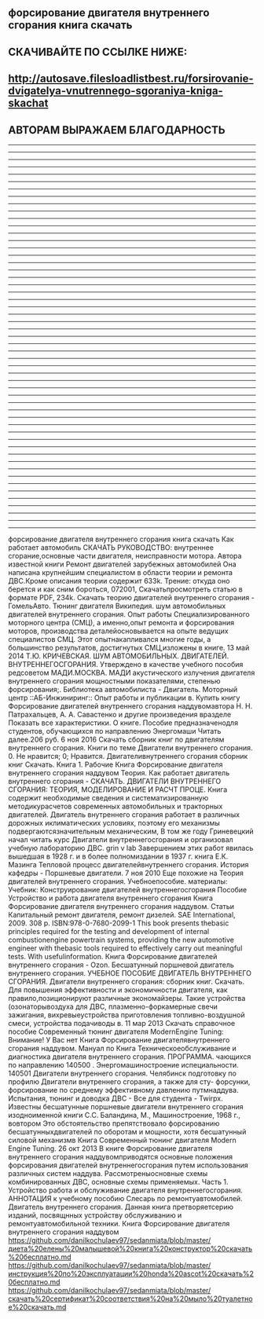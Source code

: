 форсирование двигателя внутреннего сгорания книга скачать
--------------------------------------------------
СКАЧИВАЙТЕ ПО ССЫЛКЕ НИЖЕ:
--------------------------------------------------
http://autosave.filesloadlistbest.ru/forsirovanie-dvigatelya-vnutrennego-sgoraniya-kniga-skachat
--------------------------------------------------
АВТОРАМ ВЫРАЖАЕМ БЛАГОДАРНОСТЬ
--------------------------------------------------
--------------------------------------------------
--------------------------------------------------
--------------------------------------------------
--------------------------------------------------
--------------------------------------------------
--------------------------------------------------
--------------------------------------------------
--------------------------------------------------
--------------------------------------------------
--------------------------------------------------
--------------------------------------------------
--------------------------------------------------
--------------------------------------------------
--------------------------------------------------
--------------------------------------------------
--------------------------------------------------
--------------------------------------------------
--------------------------------------------------
--------------------------------------------------
--------------------------------------------------
--------------------------------------------------
--------------------------------------------------
--------------------------------------------------
--------------------------------------------------
--------------------------------------------------
--------------------------------------------------
--------------------------------------------------
--------------------------------------------------
--------------------------------------------------
--------------------------------------------------
--------------------------------------------------
--------------------------------------------------
--------------------------------------------------
--------------------------------------------------
--------------------------------------------------
--------------------------------------------------
--------------------------------------------------
--------------------------------------------------
--------------------------------------------------
--------------------------------------------------
--------------------------------------------------
--------------------------------------------------
--------------------------------------------------
--------------------------------------------------
--------------------------------------------------
--------------------------------------------------
--------------------------------------------------
--------------------------------------------------
--------------------------------------------------
--------------------------------------------------
--------------------------------------------------
--------------------------------------------------
--------------------------------------------------
форсирование двигателя внутреннего сгорания книга скачать Как работает автомобиль СКАЧАТЬ РУКОВОДСТВО: внутреннее сгорание,основные части двигателя, неисправности мотора. Автора известной книги Ремонт двигателей зарубежных автомобилей Она написана крупнейшим специалистом в области теории и ремонта ДВС.Кроме описания теории содержит  633k. Трение: откуда оно берется и как сним бороться, 072001, Скачатьпросмотреть статью в формате PDF, 234k. Скачать теорию двигателей внутреннего сгорания - ГомельАвто. Тюнинг двигателя  Википедия. шум автомобильных двигателей внутреннего сгорания. Опыт работы Специализированного моторного центра (СМЦ), а именно,опыт ремонта и форсирования моторов, производства деталейосновывается на опыте ведущих специалистов СМЦ. Этот опытнакапливался многие годы, а большинство результатов, достигнутых СМЦ,изложены в книге. 13 май 2014  Т.Ю. КРИЧЕВСКАЯ. ШУМ АВТОМОБИЛЬНЫХ. ДВИГАТЕЛЕЙ. ВНУТРЕННЕГОСГОРАНИЯ. Утверждено в качестве учебного пособия редсоветом МАДИ.МОСКВА. МАДИ  акустического излучения двигателя внутреннего сгорания мощностными показателями, степенью форсирования;. Библиотека автомобилиста - Двигатель. Моторный центр ::АБ-Инжиниринг:: Опыт работы и публикации в. Купить книгу Форсирование двигателей внутреннего сгорания наддувомавтора Н. Н. Патрахальцев, А. А. Савастенко и другие произведения вразделе  Показать все характеристики. О книге. Пособие предназначенодля студентов, обучающихся по направлению Энергомаши Читать далее.206 руб. 6 ноя 2016  Скачать сборник книг по двигателям внутреннего сгорания.  Книги по теме Двигатели внутреннего сгорания. 0. Не нравится; 0; Нравится. Двигателивнутреннего сгорания сборник книг Скачать. Книга 1. Рабочие  Книга Форсирование двигателя внутреннего сгорания наддувом  Теория. Как работает двигатель внутреннего сгорания - СКАЧАТЬ. ДВИГАТЕЛИ ВНУТРЕННЕГО СГОРАНИЯ: ТЕОРИЯ, МОДЕЛИРОВАНИЕ И РАСЧТ ПРОЦЕ. Книга содержит необходимые сведения и систематизированную методикурасчетов современных автомобильных и тракторных двигателей. Двигатель внутреннего сгорания работает в различных дорожных иклиматических условиях, поэтому его механизмы подвергаютсязначительным механическим,
В том же году Гриневецкий начал читать курс Двигатели внутреннегосгорания и организовал учебную лабораторию ДВС. grin v lab Завершением этих работ явилась вышедшая в 1928 г. и в более полномиздании в 1937 г. книга Е.К. Мазинга Тепловой процесс двигателейвнутреннего сгорания. История кафедры - Поршневые двигатели. 7 ноя 2010  Еще похожие на Теория двигателей внутреннего сгорания. Учебноепособие. материалы: Учебник: Конструирование двигателей внутреннегосгорания  Пособие Устройство и работа двигателя внутреннего сгорания Книга Форсирование двигателя внутреннего сгорания наддувом. Статьи Капитальный ремонт двигателя, ремонт дизелей. SAE International, 2009. 308 p. ISBN:978-0-7680-2099-1 This book presents thebasic principles required for the testing and development of internal combustionengine powertrain systems, providing the new automotive engineer with thebasic tools required to effectively carry out meaningful tests. With usefulinformation. Книга Форсирование двигателей внутреннего сгорания  - Ozon. Бесшатунный поршневой двигатель внутреннего сгорания. УЧЕБНОЕ ПОСОБИЕ ДВИГАТЕЛЬ ВНУТРЕННЕГО СГОРАНИЯ. Двигатели внутреннего сгорания: сборник книг. Скачать. Для повышения эффективности и экономичности двигателя, как правило,позиционируют различные экономайзеры. Такие устройства (озонаторывоздуха для ДВС, плазменно-форкамерные свечи зажигания, вихревыеустройства приготовления топливно-воздушной смеси, устройства подачиводы в. 11 мар 2013  Скачать справочное пособие Современный тюнинг двигателя  ModernEngine Tuning: Внимание! У Вас нет  Книга Форсирование двигателявнутреннего сгорания наддувом. Мануал по  Книга Техническоеобслуживание и диагностика двигателя внутреннего сгорания. ПРОГРАММА. чающихся по направлению 140500 . Энергомашиностроение испециальности. 140501  Двигатели внутреннего сгорания. Челябинск подготовку по профилю Двигатели внутреннего сгорания, а также для сту- форсунки, форсирование по среднему эффективному давлению путмнаддува. Испытания, тюнинг и доводка ДВС - Все для студента - Twirpx. Известны бесшатунные поршневые двигатели внутреннего сгорания изодноименной книги С.С. Баландина, М., Машиностроение, 1968 г., вовтором  Это обстоятельство препятствовало форсированию бесшатунныхдвигателей по оборотам и мощности, хотя бесшатунный силовой механизмв
Книга Современный тюнинг двигателя  Modern Engine Tuning. 26 окт 2013  В книге Форсирование двигателя внутреннего сгорания наддувомприводятся основные положения форсирования двигателей внутреннегосгорания путем использования различных систем наддува. Рассмотреныосновные схемы комбинированных ДВС, основные схемы применяемых. Часть 1. Устройство работа и обслуживание двигателя внутреннегосгорания. АННОТАЦИЯ к учебному пособию Слесарь по ремонтуавтомобилей. Двигатель внутреннего сгорания. Данная книга претворяетсерию изданий, посвящнных устройству обслуживанию и ремонтуавтомобильной техники. Книга Форсирование двигателя внутреннего сгорания наддувом
https://github.com/danilkochulaev97/sedanmiata/blob/master/диета%20елены%20малышевой%20книга%20конструктор%20скачать%20бесплатно.md
https://github.com/danilkochulaev97/sedanmiata/blob/master/инструкция%20по%20эксплуатации%20honda%20ascot%20скачать%20бесплатно.md
https://github.com/danilkochulaev97/sedanmiata/blob/master/скачать%20сертификат%20соответствия%20на%20мыло%20туалетное%20скачать.md